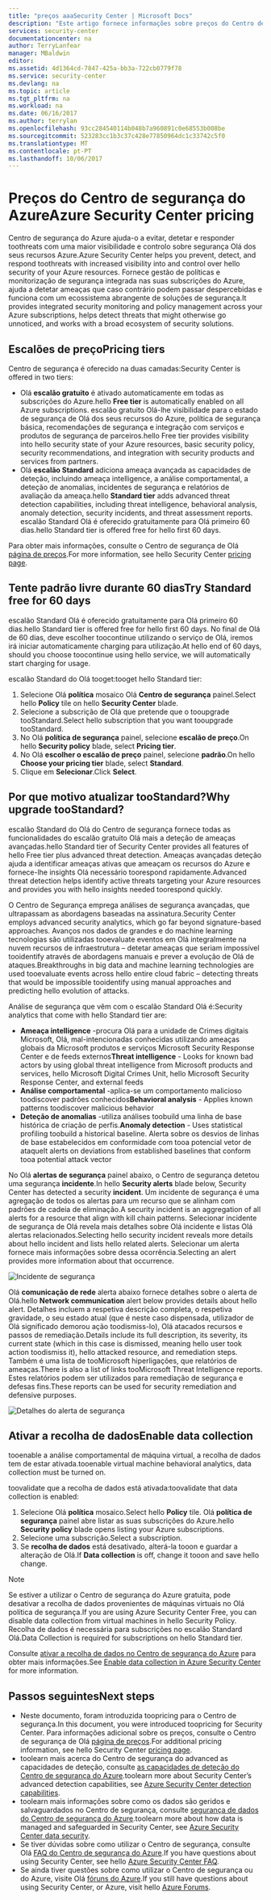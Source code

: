 ```yaml
---
title: "preços aaaSecurity Center | Microsoft Docs"
description: "Este artigo fornece informações sobre preços do Centro de segurança do Azure."
services: security-center
documentationcenter: na
author: TerryLanfear
manager: MBaldwin
editor: 
ms.assetid: 4d1364cd-7847-425a-bb3a-722cb0779f78
ms.service: security-center
ms.devlang: na
ms.topic: article
ms.tgt_pltfrm: na
ms.workload: na
ms.date: 06/16/2017
ms.author: terrylan
ms.openlocfilehash: 93cc284540114b048b7a960891c0e68553b008be
ms.sourcegitcommit: 523283cc1b3c37c428e77850964dc1c33742c5f0
ms.translationtype: MT
ms.contentlocale: pt-PT
ms.lasthandoff: 10/06/2017
---
```

# <a name="azure-security-center-pricing"></a><span data-ttu-id="8c74e-103">Preços do Centro de segurança do Azure</span><span class="sxs-lookup"><span data-stu-id="8c74e-103">Azure Security Center pricing</span></span>
<span data-ttu-id="8c74e-104">Centro de segurança do Azure ajuda-o a evitar, detetar e responder toothreats com uma maior visibilidade e controlo sobre segurança Olá dos seus recursos Azure.</span><span class="sxs-lookup"><span data-stu-id="8c74e-104">Azure Security Center helps you prevent, detect, and respond toothreats with increased visibility into and control over hello security of your Azure resources.</span></span> <span data-ttu-id="8c74e-105">Fornece gestão de políticas e monitorização de segurança integrada nas suas subscrições do Azure, ajuda a detetar ameaças que caso contrário podem passar despercebidas e funciona com um ecossistema abrangente de soluções de segurança.</span><span class="sxs-lookup"><span data-stu-id="8c74e-105">It provides integrated security monitoring and policy management across your Azure subscriptions, helps detect threats that might otherwise go unnoticed, and works with a broad ecosystem of security solutions.</span></span>

## <a name="pricing-tiers"></a><span data-ttu-id="8c74e-106">Escalões de preço</span><span class="sxs-lookup"><span data-stu-id="8c74e-106">Pricing tiers</span></span>
<span data-ttu-id="8c74e-107">Centro de segurança é oferecido na duas camadas:</span><span class="sxs-lookup"><span data-stu-id="8c74e-107">Security Center is offered in two tiers:</span></span>

* <span data-ttu-id="8c74e-108">Olá **escalão gratuito** é ativado automaticamente em todas as subscrições do Azure.</span><span class="sxs-lookup"><span data-stu-id="8c74e-108">hello **Free tier** is automatically enabled on all Azure subscriptions.</span></span> <span data-ttu-id="8c74e-109">escalão gratuito Olá-lhe visibilidade para o estado de segurança de Olá dos seus recursos do Azure, política de segurança básica, recomendações de segurança e integração com serviços e produtos de segurança de parceiros.</span><span class="sxs-lookup"><span data-stu-id="8c74e-109">hello Free tier provides visibility into hello security state of your Azure resources, basic security policy, security recommendations, and integration with security products and services from partners.</span></span>
* <span data-ttu-id="8c74e-110">Olá **escalão Standard** adiciona ameaça avançada as capacidades de deteção, incluindo ameaça intelligence, a análise comportamental, a deteção de anomalias, incidentes de segurança e relatórios de avaliação da ameaça.</span><span class="sxs-lookup"><span data-stu-id="8c74e-110">hello **Standard tier** adds advanced threat detection capabilities, including threat intelligence, behavioral analysis, anomaly detection, security incidents, and threat assessment reports.</span></span> <span data-ttu-id="8c74e-111">escalão Standard Olá é oferecido gratuitamente para Olá primeiro 60 dias.</span><span class="sxs-lookup"><span data-stu-id="8c74e-111">hello Standard tier is offered free for hello first 60 days.</span></span>

<span data-ttu-id="8c74e-112">Para obter mais informações, consulte o Centro de segurança de Olá [página de preços](https://azure.microsoft.com/pricing/details/security-center/).</span><span class="sxs-lookup"><span data-stu-id="8c74e-112">For more information, see hello Security Center [pricing page](https://azure.microsoft.com/pricing/details/security-center/).</span></span>

## <a name="try-standard-free-for-60-days"></a><span data-ttu-id="8c74e-113">Tente padrão livre durante 60 dias</span><span class="sxs-lookup"><span data-stu-id="8c74e-113">Try Standard free for 60 days</span></span>
<span data-ttu-id="8c74e-114">escalão Standard Olá é oferecido gratuitamente para Olá primeiro 60 dias.</span><span class="sxs-lookup"><span data-stu-id="8c74e-114">hello Standard tier is offered free for hello first 60 days.</span></span> <span data-ttu-id="8c74e-115">No final de Olá de 60 dias, deve escolher toocontinue utilizando o serviço de Olá, iremos irá iniciar automaticamente charging para utilização.</span><span class="sxs-lookup"><span data-stu-id="8c74e-115">At hello end of 60 days, should you choose toocontinue using hello service, we will automatically start charging for usage.</span></span>

<span data-ttu-id="8c74e-116">escalão Standard do Olá tooget:</span><span class="sxs-lookup"><span data-stu-id="8c74e-116">tooget hello Standard tier:</span></span>

1. <span data-ttu-id="8c74e-117">Selecione Olá **política** mosaico Olá **Centro de segurança** painel.</span><span class="sxs-lookup"><span data-stu-id="8c74e-117">Select hello **Policy** tile on hello **Security Center** blade.</span></span>
2. <span data-ttu-id="8c74e-118">Selecione a subscrição de Olá que pretende que o tooupgrade tooStandard.</span><span class="sxs-lookup"><span data-stu-id="8c74e-118">Select hello subscription that you want tooupgrade tooStandard.</span></span>
3. <span data-ttu-id="8c74e-119">No Olá **política de segurança** painel, selecione **escalão de preço**.</span><span class="sxs-lookup"><span data-stu-id="8c74e-119">On hello **Security policy** blade, select **Pricing tier**.</span></span>
4. <span data-ttu-id="8c74e-120">No Olá **escolher o escalão de preço** painel, selecione **padrão**.</span><span class="sxs-lookup"><span data-stu-id="8c74e-120">On hello **Choose your pricing tier** blade, select **Standard**.</span></span>
5. <span data-ttu-id="8c74e-121">Clique em **Selecionar**.</span><span class="sxs-lookup"><span data-stu-id="8c74e-121">Click **Select**.</span></span>


## <a name="why-upgrade-toostandard"></a><span data-ttu-id="8c74e-122">Por que motivo atualizar tooStandard?</span><span class="sxs-lookup"><span data-stu-id="8c74e-122">Why upgrade tooStandard?</span></span>
<span data-ttu-id="8c74e-123">escalão Standard do Olá do Centro de segurança fornece todas as funcionalidades do escalão gratuito Olá mais a deteção de ameaças avançadas.</span><span class="sxs-lookup"><span data-stu-id="8c74e-123">hello Standard tier of Security Center provides all features of hello Free tier plus advanced threat detection.</span></span> <span data-ttu-id="8c74e-124">Ameaças avançadas deteção ajuda a identificar ameaças ativas que ameaçam os recursos do Azure e fornece-lhe insights Olá necessário toorespond rapidamente.</span><span class="sxs-lookup"><span data-stu-id="8c74e-124">Advanced threat detection helps identify active threats targeting your Azure resources and provides you with hello insights needed toorespond quickly.</span></span>

<span data-ttu-id="8c74e-125">O Centro de Segurança emprega análises de segurança avançadas, que ultrapassam as abordagens baseadas na assinatura.</span><span class="sxs-lookup"><span data-stu-id="8c74e-125">Security Center employs advanced security analytics, which go far beyond signature-based approaches.</span></span> <span data-ttu-id="8c74e-126">Avanços nos dados de grandes e do machine learning tecnologias são utilizadas tooevaluate eventos em Olá integralmente na nuvem recursos de infraestrutura – detetar ameaças que seriam impossível tooidentify através de abordagens manuais e prever a evolução de Olá de ataques.</span><span class="sxs-lookup"><span data-stu-id="8c74e-126">Breakthroughs in big data and machine learning technologies are used tooevaluate events across hello entire cloud fabric – detecting threats that would be impossible tooidentify using manual approaches and predicting hello evolution of attacks.</span></span>

<span data-ttu-id="8c74e-127">Análise de segurança que vêm com o escalão Standard Olá é:</span><span class="sxs-lookup"><span data-stu-id="8c74e-127">Security analytics that come with hello Standard tier are:</span></span>

* <span data-ttu-id="8c74e-128">**Ameaça intelligence** -procura Olá para a unidade de Crimes digitais Microsoft, Olá, mal-intencionadas conhecidas utilizando ameaças globais da Microsoft produtos e serviços Microsoft Security Response Center e de feeds externos</span><span class="sxs-lookup"><span data-stu-id="8c74e-128">**Threat intelligence** - Looks for known bad actors by using global threat intelligence from Microsoft products and services, hello Microsoft Digital Crimes Unit, hello Microsoft Security Response Center, and external feeds</span></span>
* <span data-ttu-id="8c74e-129">**Análise comportamental** -aplica-se um comportamento malicioso toodiscover padrões conhecidos</span><span class="sxs-lookup"><span data-stu-id="8c74e-129">**Behavioral analysis** - Applies known patterns toodiscover malicious behavior</span></span>
* <span data-ttu-id="8c74e-130">**Deteção de anomalias** -utiliza análises toobuild uma linha de base histórica de criação de perfis.</span><span class="sxs-lookup"><span data-stu-id="8c74e-130">**Anomaly detection** - Uses statistical profiling toobuild a historical baseline.</span></span> <span data-ttu-id="8c74e-131">Alerta sobre os desvios de linhas de base estabelecidos em conformidade com tooa potencial vetor de ataque</span><span class="sxs-lookup"><span data-stu-id="8c74e-131">It alerts on deviations from established baselines that conform tooa potential attack vector</span></span>

<span data-ttu-id="8c74e-132">No Olá **alertas de segurança** painel abaixo, o Centro de segurança detetou uma segurança **incidente**.</span><span class="sxs-lookup"><span data-stu-id="8c74e-132">In hello **Security alerts** blade below, Security Center has detected a security **incident**.</span></span> <span data-ttu-id="8c74e-133">Um incidente de segurança é uma agregação de todos os alertas para um recurso que se alinham com padrões de cadeia de eliminação.</span><span class="sxs-lookup"><span data-stu-id="8c74e-133">A security incident is an aggregation of all alerts for a resource that align with kill chain patterns.</span></span> <span data-ttu-id="8c74e-134">Selecionar incidente de segurança de Olá revela mais detalhes sobre Olá incidente e listas Olá alertas relacionados.</span><span class="sxs-lookup"><span data-stu-id="8c74e-134">Selecting hello security incident reveals more details about hello incident and lists hello related alerts.</span></span> <span data-ttu-id="8c74e-135">Selecionar um alerta fornece mais informações sobre dessa ocorrência.</span><span class="sxs-lookup"><span data-stu-id="8c74e-135">Selecting an alert provides more information about that occurrence.</span></span>

![Incidente de segurança][2]

<span data-ttu-id="8c74e-137">Olá **comunicação de rede** alerta abaixo fornece detalhes sobre o alerta de Olá.</span><span class="sxs-lookup"><span data-stu-id="8c74e-137">hello **Network communication** alert below provides details about hello alert.</span></span> <span data-ttu-id="8c74e-138">Detalhes incluem a respetiva descrição completa, o respetiva gravidade, o seu estado atual (que é neste caso dispensada, utilizador de Olá significado demorou ação toodismiss-lo), Olá atacados recursos e passos de remediação.</span><span class="sxs-lookup"><span data-stu-id="8c74e-138">Details include its full description, its severity, its current state (which in this case is dismissed, meaning hello user took action toodismiss it), hello attacked resource, and remediation steps.</span></span> <span data-ttu-id="8c74e-139">Também é uma lista de tooMicrosoft hiperligações, que relatórios de ameaças.</span><span class="sxs-lookup"><span data-stu-id="8c74e-139">There is also a list of links tooMicrosoft Threat Intelligence reports.</span></span> <span data-ttu-id="8c74e-140">Estes relatórios podem ser utilizados para remediação de segurança e defesas fins.</span><span class="sxs-lookup"><span data-stu-id="8c74e-140">These reports can be used for security remediation and defensive purposes.</span></span>

![Detalhes do alerta de segurança][3]

## <a name="enable-data-collection"></a><span data-ttu-id="8c74e-142">Ativar a recolha de dados</span><span class="sxs-lookup"><span data-stu-id="8c74e-142">Enable data collection</span></span>
<span data-ttu-id="8c74e-143">tooenable a análise comportamental de máquina virtual, a recolha de dados tem de estar ativada.</span><span class="sxs-lookup"><span data-stu-id="8c74e-143">tooenable virtual machine behavioral analytics, data collection must be turned on.</span></span>

<span data-ttu-id="8c74e-144">toovalidate que a recolha de dados está ativada:</span><span class="sxs-lookup"><span data-stu-id="8c74e-144">toovalidate that data collection is enabled:</span></span>

1. <span data-ttu-id="8c74e-145">Selecione Olá **política** mosaico.</span><span class="sxs-lookup"><span data-stu-id="8c74e-145">Select hello **Policy** tile.</span></span> <span data-ttu-id="8c74e-146">Olá **política de segurança** painel abre listar as suas subscrições do Azure.</span><span class="sxs-lookup"><span data-stu-id="8c74e-146">hello **Security policy** blade opens listing your Azure subscriptions.</span></span>
2. <span data-ttu-id="8c74e-147">Selecione uma subscrição.</span><span class="sxs-lookup"><span data-stu-id="8c74e-147">Select a subscription.</span></span>
3. <span data-ttu-id="8c74e-148">Se **recolha de dados** está desativado, alterá-la tooon e guardar a alteração de Olá.</span><span class="sxs-lookup"><span data-stu-id="8c74e-148">If **Data collection** is off, change it tooon and save hello change.</span></span>

> [!NOTE]
> <span data-ttu-id="8c74e-149">Se estiver a utilizar o Centro de segurança do Azure gratuita, pode desativar a recolha de dados provenientes de máquinas virtuais no Olá política de segurança.</span><span class="sxs-lookup"><span data-stu-id="8c74e-149">If you are using Azure Security Center Free, you can disable data collection from virtual machines in hello Security Policy.</span></span> <span data-ttu-id="8c74e-150">Recolha de dados é necessária para subscrições no escalão Standard Olá.</span><span class="sxs-lookup"><span data-stu-id="8c74e-150">Data Collection is required for subscriptions on hello Standard tier.</span></span>
>
>

<span data-ttu-id="8c74e-151">Consulte [ativar a recolha de dados no Centro de segurança do Azure](security-center-enable-data-collection.md) para obter mais informações.</span><span class="sxs-lookup"><span data-stu-id="8c74e-151">See [Enable data collection in Azure Security Center](security-center-enable-data-collection.md) for more information.</span></span>

## <a name="next-steps"></a><span data-ttu-id="8c74e-152">Passos seguintes</span><span class="sxs-lookup"><span data-stu-id="8c74e-152">Next steps</span></span>
* <span data-ttu-id="8c74e-153">Neste documento, foram introduzida toopricing para o Centro de segurança.</span><span class="sxs-lookup"><span data-stu-id="8c74e-153">In this document, you were introduced toopricing for Security Center.</span></span> <span data-ttu-id="8c74e-154">Para informações adicional sobre os preços, consulte o Centro de segurança de Olá [página de preços](https://azure.microsoft.com/pricing/details/security-center/).</span><span class="sxs-lookup"><span data-stu-id="8c74e-154">For additional pricing information, see hello Security Center [pricing page](https://azure.microsoft.com/pricing/details/security-center/).</span></span>
* <span data-ttu-id="8c74e-155">toolearn mais acerca do Centro de segurança do advanced as capacidades de deteção, consulte [as capacidades de deteção do Centro de segurança do Azure](security-center-detection-capabilities.md).</span><span class="sxs-lookup"><span data-stu-id="8c74e-155">toolearn more about Security Center’s advanced detection capabilities, see [Azure Security Center detection capabilities](security-center-detection-capabilities.md).</span></span>
* <span data-ttu-id="8c74e-156">toolearn mais informações sobre como os dados são geridos e salvaguardados no Centro de segurança, consulte [segurança de dados do Centro de segurança do Azure](security-center-data-security.md).</span><span class="sxs-lookup"><span data-stu-id="8c74e-156">toolearn more about how data is managed and safeguarded in Security Center, see [Azure Security Center data security](security-center-data-security.md).</span></span>
* <span data-ttu-id="8c74e-157">Se tiver dúvidas sobre como utilizar o Centro de segurança, consulte Olá [FAQ do Centro de segurança do Azure](security-center-faq.md).</span><span class="sxs-lookup"><span data-stu-id="8c74e-157">If you have questions about using Security Center, see hello [Azure Security Center FAQ](security-center-faq.md).</span></span>
* <span data-ttu-id="8c74e-158">Se ainda tiver questões sobre como utilizar o Centro de segurança ou do Azure, visite Olá [fóruns do Azure](https://social.msdn.microsoft.com/Forums/home?forum=AzureSecurityCenter&filter=alltypes&sort=lastpostdesc).</span><span class="sxs-lookup"><span data-stu-id="8c74e-158">If you still have questions about using Security Center, or Azure, visit hello [Azure Forums](https://social.msdn.microsoft.com/Forums/home?forum=AzureSecurityCenter&filter=alltypes&sort=lastpostdesc).</span></span>

<!--Image references-->
[1]: ./media/security-center-pricing/standard.png
[2]: ./media/security-center-pricing/incident.png
[3]: ./media/security-center-pricing/network-alert.png
